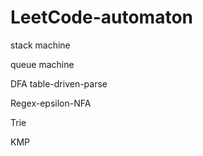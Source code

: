 # LeetCode-automaton

stack machine

queue machine

DFA table-driven-parse

Regex-epsilon-NFA

Trie

KMP

